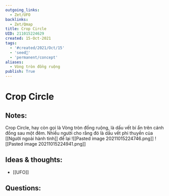```yaml
---
outgoing_links:
  - Zet/UFO
backlinks:
  - Zet/Qmap
title: Crop Circle
UID: 211015224629
created: 15-Oct-2021
tags:
  - '#created/2021/Oct/15'
  - 'seed🥜'
  - 'permanent/concept'
aliases:
  - Vòng tròn đồng ruộng
publish: True
---
```

# Crop Circle

## Notes:
Crop Circle, hay còn gọi là Vòng tròn đồng ruộng, là dấu vết bí ẩn trên cánh đồng sau một đêm. Nhiều người cho rằng đó là dấu vết phi thuyền của [[Người ngoài hành tinh]] để lại
![[Pasted image 20211015224746.png]]
![[Pasted image 20211015224941.png]]
## Ideas & thoughts:
- [[UFO]]
## Questions:

